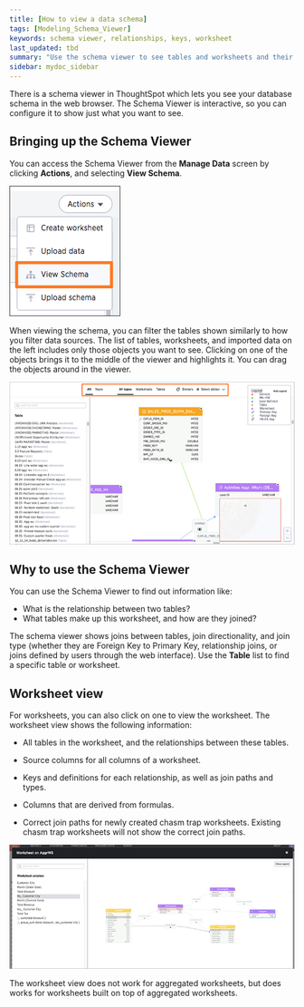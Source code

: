 ```yaml
---
title: [How to view a data schema]
tags: [Modeling_Schema_Viewer]
keywords: schema viewer, relationships, keys, worksheet
last_updated: tbd
summary: "Use the schema viewer to see tables and worksheets and their relationships. "
sidebar: mydoc_sidebar
---
```

There is a schema viewer in ThoughtSpot which lets you see your database schema in the web browser. The Schema Viewer is interactive, so you can configure it to show just what you want to see.

## Bringing up the Schema Viewer

You can access the Schema Viewer from the **Manage Data** screen by clicking **Actions**, and selecting **View Schema**.

 ![](../../images/access_schema_viewer.png "Access the Schema Viewer")

When viewing the schema, you can filter the tables shown similarly to how you filter data sources. The list of tables, worksheets, and imported data on the left includes only those objects you want to see. Clicking on one of the objects brings it to the middle of the viewer and highlights it. You can drag the objects around in the viewer.

 ![](../../images/schema_viewer.png "Schema Viewer filters")

## Why to use the Schema Viewer

You can use the Schema Viewer to find out information like:

-   What is the relationship between two tables?
-   What tables make up this worksheet, and how are they joined?

The schema viewer shows joins between tables, join directionality, and join type (whether they are Foreign Key to Primary Key, relationship joins, or joins defined by users through the web interface). Use the **Table** list to find a specific table or worksheet.

## Worksheet view

For worksheets, you can also click on one to view the worksheet. The worksheet view shows the following information:

-   All tables in the worksheet, and the relationships between these tables.
-   Source columns for all columns of a worksheet.

-   Keys and definitions for each relationship, as well as join paths and types.

-   Columns that are derived from formulas.

-   Correct join paths for newly created chasm trap worksheets. Existing chasm trap worksheets will not show the correct join paths.


 ![](../../images/worksheet_viewer.png "Worksheet view example")

The worksheet view does not work for aggregated worksheets, but does works for worksheets built on top of aggregated worksheets.
